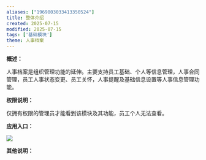 ```yaml
---
aliases: ["1969803033413350524"]
title: 整体介绍
created: 2025-07-15
modified: 2025-07-15
tags: ['基础模块']
theme: 人事档案
---
```


**概述：**

人事档案是组织管理功能的延伸。主要支持员工基础、个人等信息管理，人事合同管理，员工人事状态变更、员工关怀，人事提醒及基础信息设置等人事信息管理功能。

**权限说明：**

仅拥有权限的管理员才能看到该模块及其功能，员工个人无法查看。

**应用入口：**

![](https://myhelpdoc.oss-cn-heyuan.aliyuncs.com/mdimages/c5e6060d11e231c74a20b72369fd0560.jpg)

**其他说明：**

